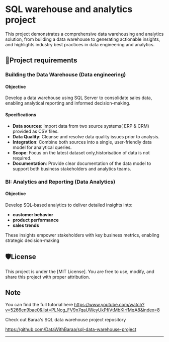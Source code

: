# SQL warehouse and analytics project
This project demonstrates a comprehensive data warehousing and analytics solution, from building a data warehouse to generating actionable insights, and highlights industry best practices in data engineering and analytics.

## 🚀Project requirements
### Building the Data Warehouse (Data engineering)
#### Objective 
Develop a data warehouse using SQL Server to consolidate sales data, enabling analytical reporting and informed decision-making.

#### Specifications 
- **Data sources**: Import data from two source systems( ERP & CRM) provided as CSV files.
- **Data Quality**: Cleanse and resolve data quality issues prior to analysis.
- **Integration**: Combine both sources into a single, user-friendly data model for analytical queries.
- **Scope**: Focus on the latest dataset only,historisation of data is not required.
- **Documentation**: Provide clear documentation of the data model to support both business stakeholders and analytics teams.

### BI: Analytics and Reporting (Data Analytics)
#### Objective
Develop SQL-based analytics to deliver detailed insights into: 
- **customer behavior**
- **product performance**
- **sales trends**

These insights empower stakeholders with key business metrics, enabling strategic decision-making

## 🛡️License 
This project is under the [MIT License]. You are free to use, modify, and share this project with proper attribution.


## Note
You can find the full tutorial here 
https://www.youtube.com/watch?v=5266en9bae0&list=PLNcg_FV9n7qaUWeyUkPfiVtMbKlrfMqA8&index=8


Check out Baraa's  SQL data warehouse project repository 


https://github.com/DataWithBaraa/sql-data-warehouse-project

---

